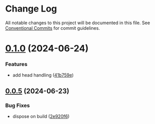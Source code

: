 # Change Log

All notable changes to this project will be documented in this file.
See [Conventional Commits](https://conventionalcommits.org) for commit guidelines.

# [0.1.0](https://github.com/barelyhuman/prev/compare/v0.0.5...v0.1.0) (2024-06-24)


### Features

* add head handling ([41b759e](https://github.com/barelyhuman/prev/commit/41b759e4506e1dc4054750b2e78203ec9dbb4211))





## [0.0.5](https://github.com/barelyhuman/prev/compare/v0.0.4...v0.0.5) (2024-06-23)


### Bug Fixes

* dispose on build ([2e920f6](https://github.com/barelyhuman/prev/commit/2e920f68f89be259d7e8db4d809f9f1d114b9092))
